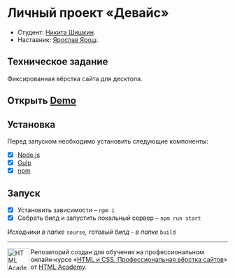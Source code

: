 # Личный проект «Девайс»

* Студент: [Никита Шишкин](https://up.htmlacademy.ru/htmlcss/29/user/1518675).
* Наставник: [Ярослав Ярош](https://htmlacademy.ru/profile/id1416501).

## Техническое задание
Фиксированная вёрстка сайта для десктопа.

## Открыть [Demo](https://gladosq.github.io/htmlacademy-device/)

## Установка
Перед запуском необходимо установить следующие компоненты:
- [x] [Node.js](https://nodejs.org/)
- [x] [Gulp](https://gulpjs.com/)
- [x] [npm](https://www.npmjs.com/)

## Запуск
- [x] Установить зависимости – `npm i`
- [x] Собрать билд и запустить локальный сервер – `npm run start`

*Исходники в папке* `sourse`*, готовый билд - в папке* `build`

---

<a href="https://htmlacademy.ru/intensive/htmlcss"><img align="left" width="50" height="50" alt="HTML Academy" src="https://up.htmlacademy.ru/static/img/intensive/htmlcss/logo-for-github-2.png"></a>

Репозиторий создан для обучения на профессиональном онлайн‑курсе «[HTML и CSS. Профессиональная вёрстка сайтов](https://htmlacademy.ru/intensive/htmlcss)» от [HTML Academy](https://htmlacademy.ru).
